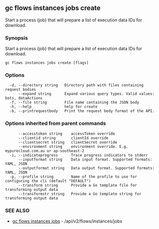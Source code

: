 ## gc flows instances jobs create

Start a process (job) that will prepare a list of execution data IDs for download.

### Synopsis

Start a process (job) that will prepare a list of execution data IDs for download.

```
gc flows instances jobs create [flags]
```

### Options

```
  -d, --directory string   Directory path with files containing request bodies
      --expand string      Expand various query types. Valid values: bots, dataActions
  -f, --file string        File name containing the JSON body
  -h, --help               help for create
  -b, --printrequestbody   Print the request body format of the API.
```

### Options inherited from parent commands

```
      --accesstoken string    accessToken override
      --clientid string       clientId override
      --clientsecret string   clientSecret override
      --environment string    environment override. E.g. mypurecloud.com.au or ap-southeast-2
  -i, --indicateprogress      Trace progress indicators to stderr
      --inputformat string    Data input format. Supported formats: YAML, JSON
      --outputformat string   Data output format. Supported formats: YAML, JSON
  -p, --profile string        Name of the profile to use for configuring the cli (default "DEFAULT")
      --transform string      Provide a Go template file for transforming output data
      --transformstr string   Provide a Go template string for transforming output data
```

### SEE ALSO

* [gc flows instances jobs](gc_flows_instances_jobs.html)	 - /api/v2/flows/instances/jobs


